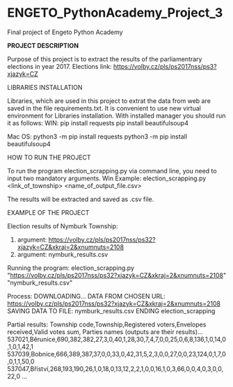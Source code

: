# ENGETO_PythonAcademy_Project_3
Final project of Engeto Python Academy

**PROJECT DESCRIPTION**

Purpose of this project is to extract the results of the parliamentrary elections in year 2017. Elections link: https://volby.cz/pls/ps2017nss/ps3?xjazyk=CZ


LIBRARIES INSTALLATION

Libraries, which are used in this project to extrat the data from web are saved in the file requirements.txt. It is convenient to use new virtual environment for Libraries installation. With installed manager you should run it as follows:
WIN:
    pip install requests
    pip install beautifulsoup4

Mac OS:
    python3 -m pip install requests
    python3 -m pip install beautifulsoup4
    
    
HOW TO RUN THE PROJECT

To run the program election_scrapping.py via command line, you need to input two mandatory arguments.
Win Example:
   election_scrapping.py <link_of_township> <name_of_output_file.csv>
        
The results will be extracted and saved as .csv file.


EXAMPLE OF THE PROJECT

Election results of Nymburk Township:
  1. argument: https://volby.cz/pls/ps2017nss/ps32?xjazyk=CZ&xkraj=2&xnumnuts=2108
  2. argument: nymburk_results.csv

Running the program:
  election_scrapping.py "https://volby.cz/pls/ps2017nss/ps32?xjazyk=CZ&xkraj=2&xnumnuts=2108" "nymburk_results.csv"

Process:
  DOWNLOADING... DATA FROM CHOSEN URL:  https://volby.cz/pls/ps2017nss/ps32?xjazyk=CZ&xkraj=2&xnumnuts=2108
  SAVING DATA TO FILE:  nymburk_results.csv
  ENDING election_scrapping

Partial results:
Township code,Township,Registered voters,Envelopes received,Valid votes sum, Parties names (outputs are their results)...
537021,Běrunice,690,382,382,27,3,0,40,1,28,30,7,4,7,0,0,25,0,6,8,136,1,0,14,0,1,0,1,42,1
537039,Bobnice,666,389,387,37,0,0,33,0,42,31,5,2,3,0,0,27,0,0,23,124,0,1,7,0,0,1,1,50,0
537047,Bříství,268,193,190,26,1,0,18,0,13,12,2,2,1,0,0,16,1,0,3,66,0,0,4,0,3,0,0,22,0
...
